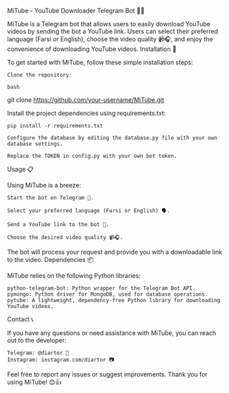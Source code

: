MiTube - YouTube Downloader Telegram Bot 🎥🤖

MiTube is a Telegram bot that allows users to easily download YouTube videos by sending the bot a YouTube link. Users can select their preferred language (Farsi or English), choose the video quality 📹🎧, and enjoy the convenience of downloading YouTube videos.
Installation 🚀

To get started with MiTube, follow these simple installation steps:

    Clone the repository:

    bash

git clone https://github.com/your-username/MiTube.git

Install the project dependencies using requirements.txt:

    pip install -r requirements.txt

    Configure the database by editing the database.py file with your own database settings.

    Replace the TOKEN in config.py with your own bot token.

Usage 📋

Using MiTube is a breeze:

    Start the bot on Telegram 🚀.

    Select your preferred language (Farsi or English) 🗣️.

    Send a YouTube link to the bot 📨.

    Choose the desired video quality 📹🎧.

The bot will process your request and provide you with a downloadable link to the video.
Dependencies 📦

MiTube relies on the following Python libraries:

    python-telegram-bot: Python wrapper for the Telegram Bot API.
    pymongo: Python driver for MongoDB, used for database operations.
    pytube: A lightweight, dependency-free Python library for downloading YouTube videos.

Contact 📞

If you have any questions or need assistance with MiTube, you can reach out to the developer:

    Telegram: @diartor 💬
    Instagram: instagram.com/diartor 📷

Feel free to report any issues or suggest improvements. Thank you for using MiTube! 😊👍
